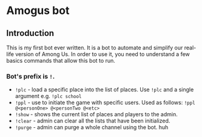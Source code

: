 # Amogus bot
## Introduction
This is my first bot ever written. It is a bot to automate and simplify our real-life version of Among Us. In order to use it, you need to understand a few basics commands that allow this bot to run. 
### Bot's prefix is `!`.
- `!plc` - load a specific place into the list of places. Use `!plc` and a single argument e.g. `!plc school`
- `!ppl` - use to initiate the game with specific users. Used as follows: `!ppl @<personOne> @<personTwo @<etc>`
- `!show` - shows the current list of places and players to the admin. 
- `!clear` - admin can clear all the lists that have been initialized.
- `!purge` - admin can purge a whole channel using the bot.
huh